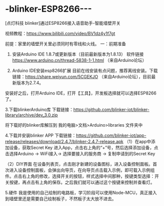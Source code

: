 # -blinker-ESP8266---
[点灯科技 blinker]通过ESP8266接入语音助手-智能墙壁开关

视频教程：https://www.bilibili.com/video/BV1dz4y1f7gt

前提：家里的墙壁开关里必须同时有零线和火线。
一：前期准备
1.  安装Arduino IDE 1.8.7或更新版本（目前最新版本为1.8.13）
软件链接 https://www.arduino.cn/thread-5838-1-1.html （来自Arduino论坛）

2.  Arduino IDE安装esp8266扩展
  目前在线安装有点问题，推荐离线安装。下载链接：https://share.weiyun.com/5CGEKJO （来自Arduino论坛），目前最新版本为2.7.4。

安装好之后，打开Arduino IDE，打开【工具】，开发板选择就可以选择ESP8266了。

3.下载blinkerArduino库
下载链接：https://github.com/blinker-iot/blinker-library/archive/dev_3.0.zip

将下载好的blinker库解压到 我的电脑>文档>Arduino>libraries 文件夹中

4.下载并安装blinker APP
    下载链接：https://github.com/blinker-iot/app-release/releases/download/2.4.7/blinker-2.4.7-release.apk
（1）在app中添加设备，获取Secret Key
进入App，点击右上角的“+”号，然后选择添加设备，点击选择Arduino -> WiFi接入-> 选择要接入的服务商 -> 复制申请到的Secret Key

（2）DIY界面
  在设备列表页，点击刚才新建的设备图标，进入设备控制面板。首次进入设备控制面板，会弹出向导页，在向导页点击载入示例，即可载入示例组件。点击右上角的修改，选择开关的按钮，样式选择中间那种，按键类型选择：开关按键，再点击有上角的保存。之后我们就可以通过这个按键来控制并查看灯。

5.硬件
   我是使用的自己绘制的电路板，学习阶段可以使用Node-MCU，真正接入到墙壁里还是需要自己绘制板子，不然板子太大放不进去。
 
